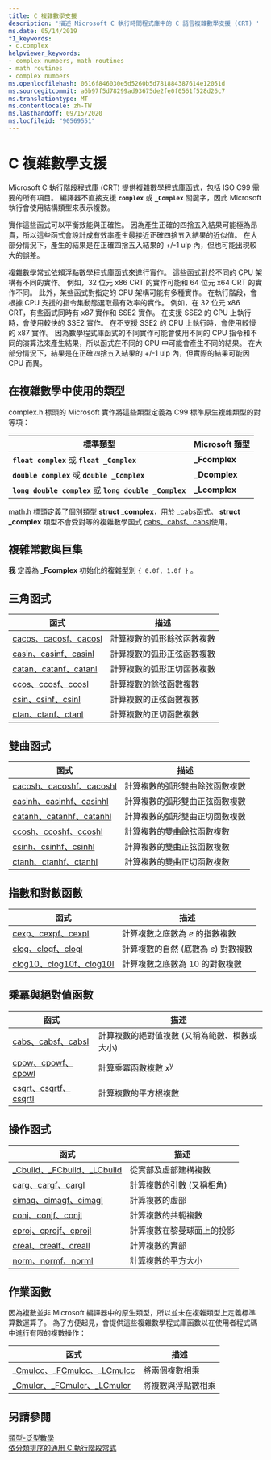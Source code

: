 ```yaml
---
title: C 複雜數學支援
description: '描述 Microsoft C 執行時間程式庫中的 C 語言複雜數學支援 (CRT) '
ms.date: 05/14/2019
f1_keywords:
- c.complex
helpviewer_keywords:
- complex numbers, math routines
- math routines
- complex numbers
ms.openlocfilehash: 0616f846030e5d5260b5d781884387614e12051d
ms.sourcegitcommit: a6b97f5d78299ad93675de2fe0f0561f528d26c7
ms.translationtype: MT
ms.contentlocale: zh-TW
ms.lasthandoff: 09/15/2020
ms.locfileid: "90569551"
---
```

# <a name="c-complex-math-support"></a>C 複雜數學支援

Microsoft C 執行階段程式庫 (CRT) 提供複雜數學程式庫函式，包括 ISO C99 需要的所有項目。 編譯器不直接支援 **`complex`** 或 **`_Complex`** 關鍵字，因此 Microsoft 執行會使用結構類型來表示複數。

實作這些函式可以平衡效能與正確性。 因為產生正確的四捨五入結果可能極為昂貴，所以這些函式會設計成有效率產生最接近正確四捨五入結果的近似值。 在大部分情況下，產生的結果是在正確四捨五入結果的 +/-1 ulp 內，但也可能出現較大的誤差。

複雜數學常式依賴浮點數學程式庫函式來進行實作。 這些函式對於不同的 CPU 架構有不同的實作。 例如，32 位元 x86 CRT 的實作可能和 64 位元 x64 CRT 的實作不同。 此外，某些函式對指定的 CPU 架構可能有多種實作。 在執行階段，會根據 CPU 支援的指令集動態選取最有效率的實作。 例如，在 32 位元 x86 CRT，有些函式同時有 x87 實作和 SSE2 實作。 在支援 SSE2 的 CPU 上執行時，會使用較快的 SSE2 實作。 在不支援 SSE2 的 CPU 上執行時，會使用較慢的 x87 實作。 因為數學程式庫函式的不同實作可能會使用不同的 CPU 指令和不同的演算法來產生結果，所以函式在不同的 CPU 中可能會產生不同的結果。 在大部分情況下，結果是在正確四捨五入結果的 +/-1 ulp 內，但實際的結果可能因 CPU 而異。

## <a name="types-used-in-complex-math"></a>在複雜數學中使用的類型

complex.h 標頭的 Microsoft 實作將這些類型定義為 C99 標準原生複雜類型的對等項：

|標準類型|Microsoft 類型|
|-|-|
|**`float complex`** 或 **`float _Complex`**|**_Fcomplex**|
|**`double complex`** 或 **`double _Complex`**|**_Dcomplex**|
|**`long double complex`** 或 **`long double _Complex`**|**_Lcomplex**|

math.h 標頭定義了個別類型 **struct _complex**，用於 [_cabs](../c-runtime-library/reference/cabs.md)函式。 **struct _complex** 類型不會受對等的複雜數學函式 [cabs、cabsf、cabsl](../c-runtime-library/reference/cabs-cabsf-cabsl.md)使用。

## <a name="complex-constants-and-macros"></a>複雜常數與巨集

**我** 定義為 **_Fcomplex** 初始化的複雜型別 `{ 0.0f, 1.0f }` 。

## <a name="trigonometric-functions"></a>三角函式

|函式|描述|
|-|-|
|[cacos、cacosf、cacosl](../c-runtime-library/reference/cacos-cacosf-cacosl.md)|計算複數的弧形餘弦函數複數|
|[casin、casinf、casinl](../c-runtime-library/reference/casin-casinf-casinl.md)|計算複數的弧形正弦函數複數|
|[catan、catanf、catanl](../c-runtime-library/reference/catan-catanf-catanl.md)|計算複數的弧形正切函數複數|
|[ccos、ccosf、ccosl](../c-runtime-library/reference/ccos-ccosf-ccosl.md)|計算複數的餘弦函數複數|
|[csin、csinf、csinl](../c-runtime-library/reference/csin-csinf-csinl.md)|計算複數的正弦函數複數|
|[ctan、ctanf、ctanl](../c-runtime-library/reference/ctan-ctanf-ctanl.md)|計算複數的正切函數複數|

## <a name="hyperbolic-functions"></a>雙曲函式

|函式|描述|
|-|-|
|[cacosh、cacoshf、cacoshl](../c-runtime-library/reference/cacosh-cacoshf-cacoshl.md)|計算複數的弧形雙曲餘弦函數複數|
|[casinh、casinhf、casinhl](../c-runtime-library/reference/casinh-casinhf-casinhl.md)|計算複數的弧形雙曲正弦函數複數|
|[catanh、catanhf、catanhl](../c-runtime-library/reference/catanh-catanhf-catanhl.md)|計算複數的弧形雙曲正切函數複數|
|[ccosh、ccoshf、ccoshl](../c-runtime-library/reference/ccosh-ccoshf-ccoshl.md)|計算複數的雙曲餘弦函數複數|
|[csinh、csinhf、csinhl](../c-runtime-library/reference/csinh-csinhf-csinhl.md)|計算複數的雙曲正弦函數複數|
|[ctanh、ctanhf、ctanhl](../c-runtime-library/reference/ctanh-ctanhf-ctanhl.md)|計算複數的雙曲正切函數複數|

## <a name="exponential-and-logarithmic-functions"></a>指數和對數函數

|函式|描述|
|-|-|
|[cexp、cexpf、cexpl](../c-runtime-library/reference/cexp-cexpf-cexpl.md)|計算複數之底數為 *e* 的指數複數|
|[clog、clogf、clogl](../c-runtime-library/reference/clog-clogf-clogl.md)|計算複數的自然 (底數為 *e*) 對數複數|
|[clog10、clog10f、clog10l](../c-runtime-library/reference/clog10-clog10f-clog10l.md)|計算複數之底數為 10 的對數複數|

## <a name="power-and-absolute-value-functions"></a>乘冪與絕對值函數

|函式|描述|
|-|-|
|[cabs、cabsf、cabsl](../c-runtime-library/reference/cabs-cabsf-cabsl.md)|計算複數的絕對值複數 (又稱為範數、模數或大小)|
|[cpow、cpowf、cpowl](../c-runtime-library/reference/cpow-cpowf-cpowl.md)|計算乘冪函數複數 x<sup>y</sup>|
|[csqrt、csqrtf、csqrtl](../c-runtime-library/reference/csqrt-csqrtf-csqrtl.md)|計算複數的平方根複數|

## <a name="manipulation-functions"></a>操作函式

|函式|描述|
|-|-|
|[_Cbuild、_FCbuild、_LCbuild](../c-runtime-library/reference/cbuild-fcbuild-lcbuild.md)|從實部及虛部建構複數|
|[carg、cargf、cargl](../c-runtime-library/reference/carg-cargf-cargl.md)|計算複數的引數 (又稱相角)|
|[cimag、cimagf、cimagl](../c-runtime-library/reference/cimag-cimagf-cimagl.md)|計算複數的虛部|
|[conj、conjf、conjl](../c-runtime-library/reference/conj-conjf-conjl.md)|計算複數的共軛複數|
|[cproj、cprojf、cprojl](../c-runtime-library/reference/cproj-cprojf-cprojl.md)|計算複數在黎曼球面上的投影|
|[creal、crealf、creall](../c-runtime-library/reference/creal-crealf-creall.md)|計算複數的實部|
|[norm、normf、norml](../c-runtime-library/reference/norm-normf-norml1.md)|計算複數的平方大小|

## <a name="operation-functions"></a>作業函數

因為複數並非 Microsoft 編譯器中的原生類型，所以並未在複雜類型上定義標準算數運算子。 為了方便起見，會提供這些複雜數學程式庫函數以在使用者程式碼中進行有限的複數操作：

|函式|描述|
|-|-|
|[_Cmulcc、_FCmulcc、_LCmulcc](../c-runtime-library/reference/cmulcc-fcmulcc-lcmulcc.md)|將兩個複數相乘|
|[_Cmulcr、_FCmulcr、_LCmulcr](../c-runtime-library/reference/cmulcr-fcmulcr-lcmulcr.md)|將複數與浮點數相乘|

## <a name="see-also"></a>另請參閱

[類型-泛型數學](tgmath.md)\
[依分類排序的通用 C 執行階段常式](../c-runtime-library/run-time-routines-by-category.md)